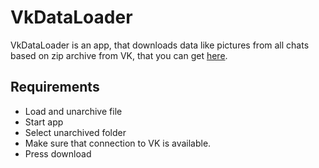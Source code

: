 # VkDataLoader

VkDataLoader is an app, that downloads data like pictures from all chats based on zip archive from VK, that you can get [here](https://vk.com/press/press-download-your-Information).

## Requirements ##

- Load and unarchive file
- Start app
- Select unarchived folder
- Make sure that connection to VK is available.
- Press download
